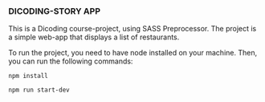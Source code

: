 ### DICODING-STORY APP

This is a Dicoding course-project, using SASS Preprocessor. The project is a simple web-app that displays a list of restaurants.

To run the project, you need to have node installed on your machine. Then, you can run the following commands:

```npm install```

```npm run start-dev```
